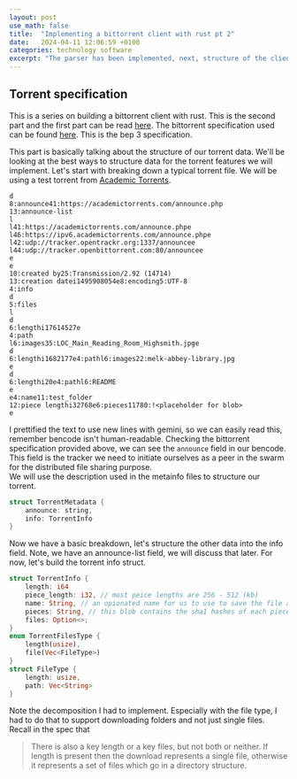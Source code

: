 ```yaml
---
layout: post
use_math: false
title:  "Implementing a bittorrent client with rust pt 2"
date:   2024-04-11 12:06:59 +0100
categories: technology software
excerpt: "The parser has been implemented, next, structure of the client"
---
```


## Torrent specification
This is a series on building a bittorrent client with rust. This is the
second part and the first part can be read [here](https://xpanvictor.github.io/technology/software/2024/01/20/implementing-bittorrent-protocol-rust.html).
The bittorrent specification used can be found [here](https://www.bittorrent.org/beps/bep_0003.html). This is the bep 3
specification.

This part is basically talking about the structure of our torrent data. We'll be looking
at the best ways to structure data for the torrent features we will implement.
Let's start with breaking down a typical torrent file. We will be using a 
test torrent from [Academic Torrents](https://academictorrents.com/details/d984f67af9917b214cd8b6048ab5624c7df6a07a).


```Generic
d
8:announce41:https://academictorrents.com/announce.php
13:announce-list
l
l41:https://academictorrents.com/announce.phpe
l46:https://ipv6.academictorrents.com/announce.phpe
l42:udp://tracker.opentrackr.org:1337/announcee
l44:udp://tracker.openbittorrent.com:80/announcee
e
e
10:created by25:Transmission/2.92 (14714)
13:creation datei1495908054e8:encoding5:UTF-8
4:info
d
5:files
l
d
6:lengthi17614527e
4:path
l6:images35:LOC_Main_Reading_Room_Highsmith.jpge
d
6:lengthi1682177e4:pathl6:images22:melk-abbey-library.jpg
e
d
6:lengthi20e4:pathl6:README
e
e4:name11:test_folder
12:piece lengthi32768e6:pieces11780:!<placeholder for blob>
e
```

I prettified the text to use new lines with gemini, so we can easily read this,
remember bencode isn't human-readable. 
Checking the bittorrent specification provided above, we can see the `announce` field
in our bencode. This field is the tracker we need to initiate ourselves as a peer in the
swarm for the distributed file sharing purpose.    
We will use the description used in the metainfo files to structure our torrent.
```Rust
struct TorrentMetadata {
    announce: string,
    info: TorrentInfo
}
```
Now we have a basic breakdown, let's structure the other data into the info field.
Note, we have an announce-list field, we will discuss that later. For now, let's build the
torrent info struct.
```Rust
struct TorrentInfo {
    length: i64
    piece_length: i32, // most peice lengths are 256 - 512 (kb)
    name: String, // an opionated name for us to use to save the file and dir location
    pieces: String, // this blob contains the sha1 hashes of each piece
    files: Option<>;
}
enum TorrentFilesType {
    length(usize),
    file(Vec<FileType>)
}
struct FileType {
    length: usize,
    path: Vec<String>
}
```
Note the decomposition I had to implement. Especially with the file type, I had
to do that to support downloading folders and not just single files. Recall in the 
spec that 
> There is also a key length or a key files, but not both or neither. 
> If length is present then the download represents a single file, otherwise it 
> represents a set of files which go in a directory structure.



